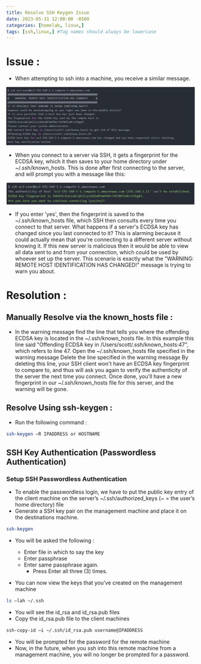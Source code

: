```yaml
---
title: Resolve SSH Keygen Issue
date: 2023-05-31 12:00:00 -0500
categories: [homelab, linux,]
tags: [ssh,linux,] #Tag names should always be lowercase
---
```


<!--This is an HTML comment in markdown. Similar to # in bash -->

<!--Titles can be in H1-H6, whichever format you choose, put that many #'s in front of the title -->

# Issue : 

- When attempting to ssh into a machine, you receive a similar message.

![SSH Keygen1](/assets/img/posts/ssh_keygen/ssh-keygen1.jpg)

- When you connect to a server via SSH, it gets a fingerprint for the ECDSA key, which it then saves to your home directory under ~/.ssh/known_hosts. This is done after first connecting to the server, and will prompt you with a message like this: 

![SSH Keygen2](/assets/img/posts/ssh_keygen/ssh-keygen2.jpg)


- If you enter 'yes', then the fingerprint is saved to the ~/.ssh/known_hosts file, which SSH then consults every time you connect to that server.
What happens if a server's ECDSA key has changed since you last connected to it? This is alarming because it could actually mean that you're connecting to a different server without knowing it. If this new server is malicious then it would be able to view all data sent to and from your connection, which could be used by whoever set up the server. This scenario is exactly what the "WARNING: REMOTE HOST IDENTIFICATION HAS CHANGED!" message is trying to warn you about.


# Resolution : 

## Manually Resolve via the known_hosts file :
- In the warning message find the line that tells you where the offending ECDSA key is located in the ~/.ssh/known_hosts file. In this example this line said "Offending ECDSA key in /Users/scott/.ssh/known_hosts:47", which refers to line 47.
Open the ~/.ssh/known_hosts file specified in the warning message
Delete the line specified in the warning message
By deleting this line, your SSH client won't have an ECDSA key fingerprint to compare to, and thus will ask you again to verify the authenticity of the server the next time you connect. Once done, you'll have a new fingerprint in our ~/.ssh/known_hosts file for this server, and the warning will be gone.

## Resolve Using ssh-keygen :
- Run the following command :

```bash
ssh-keygen –R IPADDRESS or HOSTNAME
```


## SSH Key Authentication (Passwordless Authentication)
### Setup SSH Passwordless Authentication
- To enable the passwordless login, we have to put the public key entry of the client machine on the server’s ~/.ssh/authorized_keys (~ = the user’s home directory) file
- Generate a SSH key pair on the management machine and place it on the destinations machine.
```bash
ssh-keygen
```


- You will be asked the following : 
  - Enter file in which to say the key
  - Enter passphrase
  - Enter same passphrase again.
    -  Press Enter all three (3) times.
    
- You can now view the keys that you’ve created on the management machine
```bash
ls –lah ~/.ssh
```

- You will see the id_rsa and id_rsa.pub files
- Copy the id_rsa.pub file to the client machines
```bash
ssh-copy-id –i ~/.ssh/id_rsa.pub username@IPADDRESS
```

- You will be prompted for the password for the remote machine
- Now, in the future, when you ssh into this remote machine from a management machine, you will no longer be prompted for a password.







